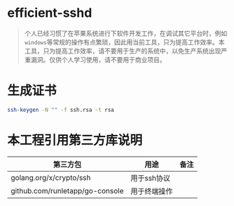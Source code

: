 # efficient-sshd



> 个人已经习惯了在苹果系统进行下软件开发工作，在调试其它平台时，例如`windows`等常规的操作有点繁琐，因此用当前工具，只为提高工作效率。本工具，只为提高工作效率，请不要用于生产的系统中，以免生产系统出现严重漏洞。仅供个人学习使用，请不要用于商业项目。



# 生成证书

```bash
ssh-keygen -N "" -f ssh.rsa -t rsa
```





# 本工程引用第三方库说明

| 第三方包                        | 用途         | 备注 |
| ------------------------------- | ------------ | ---- |
| golang.org/x/crypto/ssh         | 用于ssh协议  |      |
| github.com/runletapp/go-console | 用于终端操作 |      |


